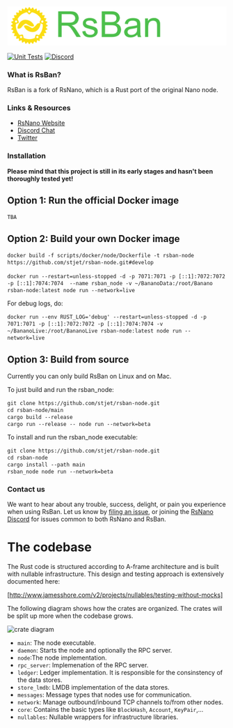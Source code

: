 <p style="text-align:center;"><img src="/doc/images/logo.svg" width"300px" height="auto" alt="Logo"></p>


[![Unit Tests](https://github.com/simpago/rsnano-node/actions/workflows/unit_tests.yml/badge.svg)](https://github.com/simpago/rsnano-node/actions/workflows/unit_tests.yml)
[![Discord](https://img.shields.io/badge/discord-join%20chat-orange.svg)](https://discord.gg/kBwvAyxEWE)


### What is RsBan?

RsBan is a fork of RsNano, which is a Rust port of the original Nano node.

### Links & Resources

* [RsNano Website](https://rsnano.com)
* [Discord Chat](https://discord.gg/kBwvAyxEWE)
* [Twitter](https://twitter.com/gschauwecker)

### Installation

**Please mind that this project is still in its early stages and hasn't been thoroughly tested yet!**

## Option 1: Run the official Docker image

    TBA

## Option 2: Build your own Docker image

    docker build -f scripts/docker/node/Dockerfile -t rsban-node https://github.com/stjet/rsban-node.git#develop

    docker run --restart=unless-stopped -d -p 7071:7071 -p [::1]:7072:7072 -p [::1]:7074:7074  --name rsban_node -v ~/BananoData:/root/Banano rsban-node:latest node run --network=live

For debug logs, do:

    docker run --env RUST_LOG='debug' --restart=unless-stopped -d -p 7071:7071 -p [::1]:7072:7072 -p [::1]:7074:7074 -v ~/BananoLive:/root/BananoLive rsban-node:latest node run --network=live

## Option 3: Build from source

Currently you can only build RsBan on Linux and on Mac.

To just build and run the rsban_node:

    git clone https://github.com/stjet/rsban-node.git
    cd rsban-node/main
    cargo build --release
    cargo run --release -- node run --network=beta

To install and run the rsban_node executable:

    git clone https://github.com/stjet/rsban-node.git
    cd rsban-node
    cargo install --path main
    rsban_node node run --network=beta

### Contact us

We want to hear about any trouble, success, delight, or pain you experience when
using RsBan. Let us know by [filing an issue](https://github.com/stjet/rsban-node/issues), or joining the [RsNano Discord](https://discord.gg/kBwvAyxEWE) for issues common to both RsNano and RsBan.

# The codebase

The Rust code is structured according to A-frame architecture and is built with nullable infrastructure. This design and testing approach is extensively documented here:

[http://www.jamesshore.com/v2/projects/nullables/testing-without-mocks]

The following diagram shows how the crates are organized. The crates will be split up more when the codebase grows.

![crate diagram](http://www.plantuml.com/plantuml/proxy?cache=no&fmt=svg&src=https://raw.github.com/rsnano-node/rsnano-node/develop/doc/crates.puml)

* `main`: The node executable.
* `daemon`: Starts the node and optionally the RPC server.
* `node`:The node implementation.
* `rpc_server`: Implemenation of the RPC server.
* `ledger`: Ledger implementation. It is responsible for the consinstency of the data stores.
* `store_lmdb`: LMDB implementation of the data stores.
* `messages`: Message types that nodes use for communication.
* `network`: Manage outbound/inbound TCP channels to/from other nodes.
* `core`: Contains the basic types like `BlockHash`, `Account`, `KeyPair`,...
* `nullables`: Nullable wrappers for infrastructure libraries.

